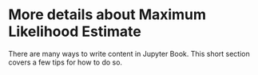 More details about Maximum Likelihood Estimate
=======================

There are many ways to write content in Jupyter Book. This short section
covers a few tips for how to do so.